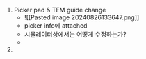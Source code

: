 1. Picker pad & TFM guide change
	- ![[Pasted image 20240826133647.png]]
	- picker info에 attached
	- 시뮬레이터상에서는 어떻게 수정하는가?
	- 
1. 